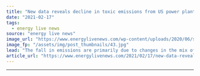 ```yaml
---
title: "New data reveals decline in toxic emissions from US power plants"
date: "2021-02-17"
tags: 
  - energy live news
source: "energy live news"
image_url: "https://www.energylivenews.com/wp-content/uploads/2020/06/shutterstock_179942231.jpg"
image_fp: "/assets/img/post_thumbnails/43.jpg"
lead: "The fall in emissions are primarily due to changes in the mix of fuels used in electricity generation, with data revealing a 19% fall in coal generation and an increase in natural gas and renewable production"
article_url: "https://www.energylivenews.com/2021/02/17/new-data-reveals-decline-in-toxic-emissions-from-us-power-plants/"
---
```


---
